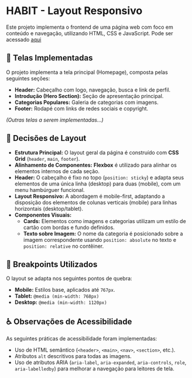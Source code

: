 # HABIT - Layout Responsivo

Este projeto implementa o frontend de uma página web com foco em conteúdo e navegação, utilizando HTML, CSS e JavaScript. Pode ser acessado [aqui](https://ricciow.github.io/Mobile/)

## 🚀 Telas Implementadas

O projeto implementa a tela principal (Homepage), composta pelas seguintes seções:

* **Header:** Cabeçalho com logo, navegação, busca e link de perfil.
* **Introdução (Hero Section):** Seção de apresentação principal.
* **Categorias Populares:** Galeria de categorias com imagens.
* **Footer:** Rodapé com links de redes sociais e copyright.

*(Outras telas a serem implementadas...)*

## 🎨 Decisões de Layout

* **Estrutura Principal:** O layout geral da página é construído com **CSS Grid** (`header`, `main`, `footer`).
* **Alinhamento de Componentes:** **Flexbox** é utilizado para alinhar os elementos internos de cada seção.
* **Header:** O cabeçalho é fixo no topo (`position: sticky`) e adapta seus elementos de uma única linha (desktop) para duas (mobile), com um menu hambúrguer funcional.
* **Layout Responsivo:** A abordagem é mobile-first, adaptando a disposição dos elementos de colunas verticais (mobile) para linhas horizontais (desktop/tablet).
* **Componentes Visuais:**
    * **Cards:** Elementos como imagens e categorias utilizam um estilo de cartão com bordas e fundo definidos.
    * **Texto sobre Imagem:** O nome da categoria é posicionado sobre a imagem correspondente usando `position: absolute` no texto e `position: relative` no contêiner.

## 📐 Breakpoints Utilizados

O layout se adapta nos seguintes pontos de quebra:

* **Mobile:** Estilos base, aplicados até `767px`.
* **Tablet:** `@media (min-width: 768px)`
* **Desktop:** `@media (min-width: 1120px)`

## ♿ Observações de Acessibilidade

As seguintes práticas de acessibilidade foram implementadas:

* Uso de HTML semântico (`<header>`, `<main>`, `<nav>`, `<section>`, etc.).
* Atributos `alt` descritivos para todas as imagens.
* Uso de atributos ARIA (`aria-label`, `aria-expanded`, `aria-controls`, `role`, `aria-labelledby`) para melhorar a navegação para leitores de tela.